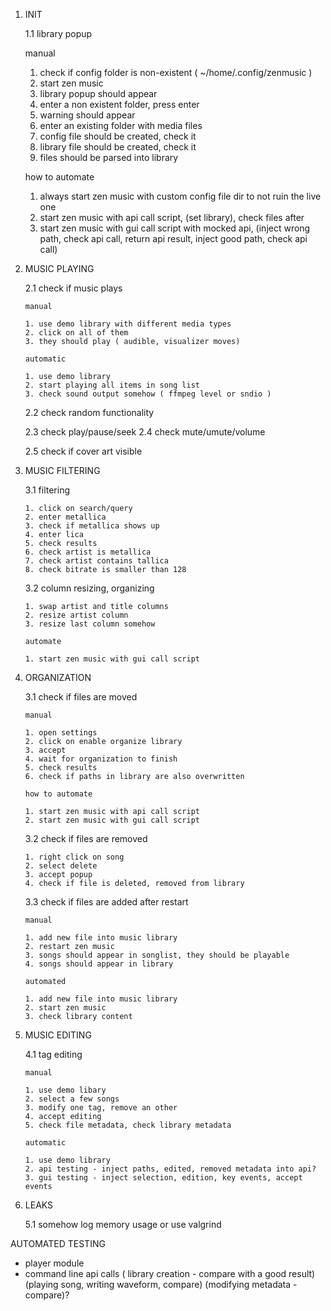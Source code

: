 1. INIT

   1.1 library popup

    manual

    1. check if config folder is non-existent ( ~/home/.config/zenmusic )
    2. start zen music
    3. library popup should appear
    4. enter a non existent folder, press enter
    5. warning should appear
    6. enter an existing folder with media files
    7. config file should be created, check it
    8. library file should be created, check it
    9. files should be parsed into library

    how to automate

    1. always start zen music with custom config file dir to not ruin the live one
    2. start zen music with api call script, (set library), check files after
    3. start zen music with gui call script with mocked api, (inject wrong path, check api call, return api result, inject good path, check api call)

2. MUSIC PLAYING

   2.1 check if music plays

       manual
   
       1. use demo library with different media types
       2. click on all of them
       3. they should play ( audible, visualizer moves)

       automatic

       1. use demo library
       2. start playing all items in song list
       3. check sound output somehow ( ffmpeg level or sndio )

   2.2 check random functionality

   2.3 check play/pause/seek
   2.4 check mute/umute/volume


   2.5 check if cover art visible


3. MUSIC FILTERING

   3.1 filtering
   
       1. click on search/query
       2. enter metallica
       3. check if metallica shows up
       4. enter lica
       5. check results
       6. check artist is metallica
       7. check artist contains tallica
       8. check bitrate is smaller than 128

   3.2 column resizing, organizing

       1. swap artist and title columns
       2. resize artist column
       3. resize last column somehow

       automate

       1. start zen music with gui call script



3. ORGANIZATION

   3.1 check if files are moved

       manual

       1. open settings
       2. click on enable organize library
       3. accept
       4. wait for organization to finish
       5. check results
       6. check if paths in library are also overwritten

       how to automate

       1. start zen music with api call script
       2. start zen music with gui call script

   3.2 check if files are removed

       1. right click on song
       2. select delete
       3. accept popup
       4. check if file is deleted, removed from library

   3.3 check if files are added after restart

       manual    

       1. add new file into music library
       2. restart zen music
       3. songs should appear in songlist, they should be playable
       4. songs should appear in library

       automated

       1. add new file into music library
       2. start zen music
       3. check library content

4. MUSIC EDITING

   4.1 tag editing

       manual

       1. use demo libary
       2. select a few songs
       3. modify one tag, remove an other
       4. accept editing
       5. check file metadata, check library metadata

       automatic

       1. use demo library
       2. api testing - inject paths, edited, removed metadata into api?
       3. gui testing - inject selection, edition, key events, accept events


5. LEAKS

   5.1 somehow log memory usage or use valgrind

AUTOMATED TESTING

- player module
- command line api calls ( library creation - compare with a good result) (playing song, writing waveform, compare) (modifying metadata - compare)?